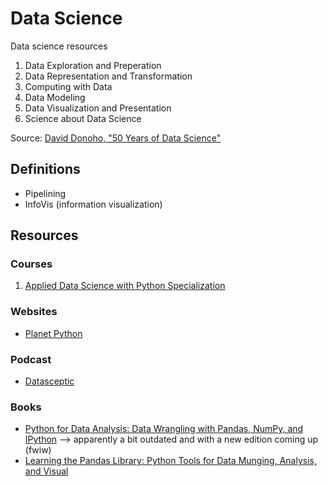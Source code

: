 # Data Science
Data science resources

1. Data Exploration and Preperation
2. Data Representation and Transformation
3. Computing with Data
4. Data Modeling
5. Data Visualization and Presentation
6. Science about Data Science

Source: [David Donoho, "50 Years of Data Science"](http://courses.csail.mit.edu/18.337/2015/docs/50YearsDataScience.pdf)

## Definitions

- Pipelining
- InfoVis (information visualization)

## Resources

### Courses

1. [Applied Data Science with Python Specialization](https://www.coursera.org/learn/python-data-analysis/)

### Websites

- [Planet Python](http://planetpython.org)

### Podcast

- [Datasceptic](https://datasceptic.com)

### Books
- [Python for Data Analysis: Data Wrangling with Pandas, NumPy, and IPython](https://www.amazon.com/Python-Data-Analysis-Wrangling-IPython/dp/1449319793) --> apparently a bit outdated and with a new edition coming up (fwiw)
- [Learning the Pandas Library: Python Tools for Data Munging, Analysis, and Visual](https://www.amazon.com/Learning-Pandas-Library-Munging-Analysis/dp/153359824X)
